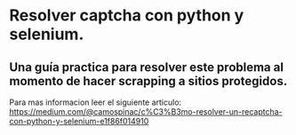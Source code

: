 # Resolver captcha con python y selenium.
## Una guía practica para resolver este problema al momento de hacer scrapping a sitios protegidos.

Para mas informacion leer el siguiente articulo: https://medium.com/@camospinac/c%C3%B3mo-resolver-un-recaptcha-con-python-y-selenium-e1f86f014910

